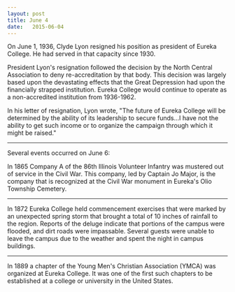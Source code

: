 ```yaml
---
layout: post
title: June 4
date:   2015-06-04
---
```


On June 1, 1936, Clyde Lyon resigned his position as president of Eureka College. He had served in that capacity since 1930.

President Lyon's resignation followed the decision by the North Central Association to deny re-accreditation by that body. This decision was largely based upon the devastating effects that the Great Depression had upon the financially strapped institution. Eureka College would continue to operate as a non-accredited institution from 1936-1962.

In his letter of resignation, Lyon wrote, "The future of Eureka College will be determined by the ability of its leadership to secure funds&hellip;I have not the ability to get such income or to organize the campaign through which it might be raised."

<hr>

Several events occurred on June 6:

In 1865 Company A of the 86th Illinois Volunteer Infantry was mustered out of service in the Civil War. This company, led by Captain Jo Major, is the company that is recognized at the Civil War monument in Eureka's Olio Township Cemetery.

<hr>

In 1872 Eureka College held commencement exercises that were marked by an unexpected spring storm that brought a total of 10 inches of rainfall to the region. Reports of the deluge indicate that portions of the campus were flooded, and dirt roads were impassable. Several guests were unable to leave the campus due to the weather and spent the night in campus buildings.

<hr>

In 1889 a chapter of the Young Men's Christian Association (YMCA) was organized at Eureka College. It was one of the first such chapters to be established at a college or university in the United States.
